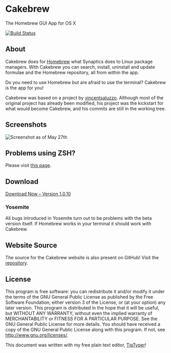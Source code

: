 # Cakebrew

The Homebrew GUI App for OS X

[![Build Status](https://travis-ci.org/brunophilipe/Cakebrew.svg?branch=master)](https://travis-ci.org/brunophilipe/Cakebrew)

## About

Cakebrew does for [Homebrew](http://brew.sh) what Synaptics does to Linux package managers. With Cakebrew you can search, install, uninstall and update formulae and the Homebrew repository, all from within the app.

Do you need to use Homebrew but are afraid to use the terminal? Cakebrew is the app for you!

Cakebrew was based on a project by [vincentsaluzzo](https://github.com/vincentsaluzzo/Homebrew-GUI). Although most of the original project has already been modified, his project was the kickstart for what would become Cakebrew, and his commits are still in the working tree.

## Screenshots

![Screenshot as of May 27th](https://www.cakebrew.com/assets/img/app-bg.png)

## Problems using ZSH?

Please visit [this page](https://github.com/brunophilipe/Cakebrew/wiki#using-zsh-shell).

## Download

[Download Now – Version 1.0.10](https://www.cakebrew.com)

### Yosemite

All bugs introduced in Yosemite turn out to be problems with the beta version itself. If Homebrew works in your terminal it should work with Cakebrew.

## Website Source

The source for the Cakebrew website is also present on GitHub! Visit the [repository](https://github.com/brunophilipe/Cakebrew-site/).

## License

This program is free software: you can redistribute it and/or modify
it under the terms of the GNU General Public License as published by
the Free Software Foundation, either version 3 of the License, or
(at your option) any later version.
This program is distributed in the hope that it will be useful,
but WITHOUT ANY WARRANTY; without even the implied warranty of
MERCHANTABILITY or FITNESS FOR A PARTICULAR PURPOSE.  See the
GNU General Public License for more details.
You should have received a copy of the GNU General Public License
along with this program.  If not, see [<http://www.gnu.org/licenses/>](http://www.gnu.org/licenses/).

This document was written with my free plain text editor, [TipTyper](https://brunophilipe.com/software/tiptyper)!
